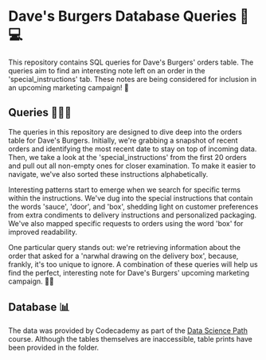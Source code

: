# Dave's Burgers Database Queries 🍔💻

This repository contains SQL queries for Dave's Burgers' orders table. The queries aim to find an interesting note left on an order in the 'special_instructions' tab. These notes are being considered for inclusion in an upcoming marketing campaign! 🎉

## Queries 🕵️‍♂️📝

The queries in this repository are designed to dive deep into the orders table for Dave's Burgers. Initially, we're grabbing a snapshot of recent orders and identifying the most recent date to stay on top of incoming data. Then, we take a look at the 'special_instructions' from the first 20 orders and pull out all non-empty ones for closer examination. To make it easier to navigate, we've also sorted these instructions alphabetically.

Interesting patterns start to emerge when we search for specific terms within the instructions. We've dug into the special instructions that contain the words 'sauce', 'door', and 'box', shedding light on customer preferences from extra condiments to delivery instructions and personalized packaging. We've also mapped specific requests to orders using the word 'box' for improved readability.

One particular query stands out: we're retrieving information about the order that asked for a 'narwhal drawing on the delivery box', because, frankly, it's too unique to ignore. A combination of these queries will help us find the perfect, interesting note for Dave's Burgers' upcoming marketing campaign. 🍔💡

## Database 📊

The data was provided by Codecademy as part of the [Data Science Path](https://www.codecademy.com/learn/paths/data-science) course. Although the tables themselves are inaccessible, table prints have been provided in the  folder.
 
